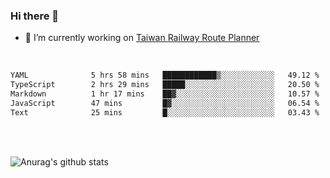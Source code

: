 ### Hi there 👋

- 🔭 I’m currently working on [Taiwan Railway Route Planner](https://github.com/Taiwan-Railway-Route-Planner)

<br/>

<!--START_SECTION:waka-->

```txt
YAML              5 hrs 58 mins   ████████████▒░░░░░░░░░░░░   49.12 %
TypeScript        2 hrs 29 mins   █████░░░░░░░░░░░░░░░░░░░░   20.50 %
Markdown          1 hr 17 mins    ██▓░░░░░░░░░░░░░░░░░░░░░░   10.57 %
JavaScript        47 mins         █▓░░░░░░░░░░░░░░░░░░░░░░░   06.54 %
Text              25 mins         █░░░░░░░░░░░░░░░░░░░░░░░░   03.43 %
```

<!--END_SECTION:waka-->

<br/>
<br/>

![Anurag's github stats](https://github-readme-stats.vercel.app/api?username=DepickereSven&show_icons=true&theme=tokyonight)



<!--
**DepickereSven/DepickereSven** is a ✨ _special_ ✨ repository because its `README.md` (this file) appears on your GitHub profile.

Here are some ideas to get you started:

- 🔭 I’m currently working on ...
- 🌱 I’m currently learning ...
- 👯 I’m looking to collaborate on ...
- 🤔 I’m looking for help with ...
- 💬 Ask me about ...
- 📫 How to reach me: ...
- 😄 Pronouns: ...
- ⚡ Fun fact: ...
-->
